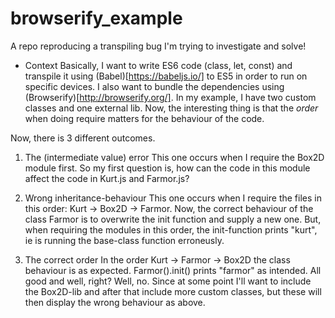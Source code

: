 # browserify_example
A repo reproducing a transpiling bug I'm trying to investigate and solve!

- Context
Basically, I want to write ES6 code (class, let, const) and transpile it using (Babel)[https://babeljs.io/] to ES5 in order to run on specific devices. I also want to bundle the dependencies using (Browserify)[http://browserify.org/].
In my example, I have two custom classes and one external lib. Now, the interesting thing is that the _order_ when doing require matters for the behaviour of the code.

Now, there is 3 different outcomes.
1. The (intermediate value) error
This one occurs when I require the Box2D module first. So my first question is, how can the code in this module affect the code in Kurt.js and Farmor.js?

2. Wrong inheritance-behaviour
This one occurs when I require the files in this order: Kurt -> Box2D -> Farmor. Now, the correct behaviour of the class Farmor is to overwrite the init function and supply a new one. But, when requiring the modules in this order, the init-function prints "kurt", ie is running the base-class function erroneusly.

3. The correct order
In the order Kurt -> Farmor -> Box2D the class behaviour is as expected. Farmor().init() prints "farmor" as intended. All good and well, right? Well, no. Since at some point I'll want to include the Box2D-lib and after that include more custom classes, but these will then display the wrong behaviour as above.

